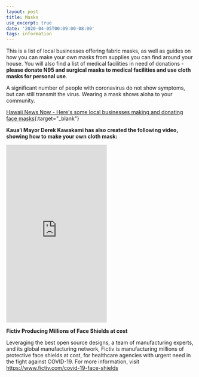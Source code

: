 ```yaml
---
layout: post
title: Masks
use_excerpt: true
date: '2020-04-05T00:09:00-08:00'
tags: information
---
```

This is a list of local businesses offering fabric masks, as well as guides on how you can make your own masks from supplies you can find around your house. You will also find a list of medical facilities in need of donations - **please donate N95 and surgical masks to medical facilities and use cloth masks for personal use**.  

A significant number of people with coronavirus do not show symptoms, but can still transmit the virus.  Wearing a mask shows aloha to your community.

[Hawaii News Now - Here's some local businesses making and donating face masks](https://www.hawaiinewsnow.com/2020/04/03/list-heres-some-local-businesses-making-donating-face-masks/){:target="_blank"}
<!--more-->

**Kaua‘i Mayor Derek Kawakami has also created the following video, showing how to make your own cloth mask:**
<iframe src="https://www.facebook.com/plugins/video.php?href=https%3A%2F%2Fwww.facebook.com%2Fderek.kawakami%2Fvideos%2F10221876674966881%2F&show_text=0&width=269" width="269" height="476" style="border:none;overflow:hidden" scrolling="no" frameborder="0" allowTransparency="true" allowFullScreen="true"></iframe> 


**Fictiv Producing Millions of Face Shields at cost** 

Leveraging the best open source designs, a team of manufacturing experts, and its global manufacturing network, Fictiv is manufacturing millions of protective face shields at cost, for healthcare agencies with urgent need in the fight against COVID-19. For more information, visit <https://www.fictiv.com/covid-19-face-shields>
